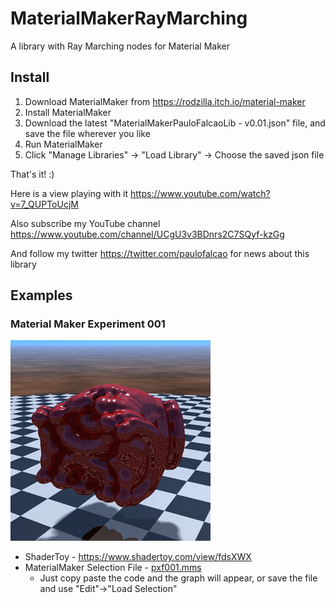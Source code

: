 # MaterialMakerRayMarching

A library with Ray Marching nodes for Material Maker

## Install

1. Download MaterialMaker from https://rodzilla.itch.io/material-maker
2. Install MaterialMaker
3. Download the latest "MaterialMakerPauloFalcaoLib - v0.01.json" file, and save the file wherever you like
5. Run MaterialMaker
6. Click "Manage Libraries" -> "Load Library" -> Choose the saved json file

That's it! :)

Here is a view playing with it https://www.youtube.com/watch?v=7_QUPToUcjM

Also subscribe my YouTube channel https://www.youtube.com/channel/UCgU3v3BDnrs2C7SQyf-kzGg

And follow my twitter https://twitter.com/paulofalcao for news about this library

## Examples

### Material Maker Experiment 001
![pxf001](Examples/pxf001.jpg)
* ShaderToy - https://www.shadertoy.com/view/fdsXWX
* MaterialMaker Selection File - [pxf001.mms ](Examples/pxf001.mms)
  * Just copy paste the code and the graph will appear, or save the file and use "Edit"->"Load Selection"
